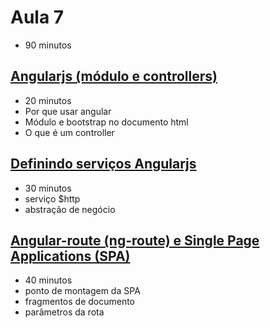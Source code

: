 # Aula 7

- 90 minutos

## [Angularjs (módulo e controllers)](7.1-angular-js/README.md)

- 20 minutos
- Por que usar angular
- Módulo e bootstrap no documento html
- O que é um controller

## [Definindo serviços Angularjs](7.2-servicos-angular-js/README.md)

- 30 minutos
- serviço $http
- abstração de negócio

## [Angular-route (ng-route) e Single Page Applications (SPA)](7.3-ng-route-e-spas/README.md)

- 40 minutos
- ponto de montagem da SPA
- fragmentos de documento
- parâmetros da rota
